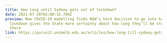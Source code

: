 ```yaml
---
title: How long until Sydney gets out of lockdown?
date: 2021-07-20T02:00:15.786Z
preview: New COVID-19 modelling finds NSW’s hard decision to go into hard
  lockdown gives the State more certainty about how long they’ll be stuck in
  there
link: https://pursuit.unimelb.edu.au/articles/how-long-till-sydney-gets-out-of-lockdown
---
```

